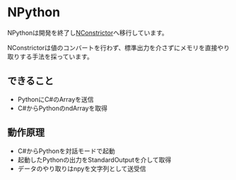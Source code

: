 # NPython
NPythonは開発を終了し[NConstrictor](https://github.com/harujoh/NConstrictor)へ移行しています。

NConstrictorは値のコンバートを行わず、標準出力を介さずにメモリを直接やり取りする手法を採っています。

## できること
- PythonにC#のArrayを送信
- C#からPythonのndArrayを取得

## 動作原理
- C#からPythonを対話モードで起動
- 起動したPythonの出力をStandardOutputを介して取得
- データのやり取りはnpyを文字列として送受信
